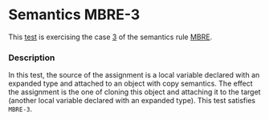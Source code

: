 # Semantics MBRE-3

This [test](.) is exercising the case [3](../Readme.md) of the semantics rule [MBRE](../../mbre/Readme.md).

### Description

In this test, the source of the assignment is a local variable declared with an expanded type and attached to an object with copy semantics. The effect the assignment is the one of cloning this object and attaching it to the target (another local variable declared with an expanded type). This test satisfies `MBRE-3`.
